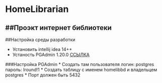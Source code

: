# HomeLibrarian
##Проэкт интернет библиотеки
-----------------------------------
##Настройка среды разработки 
* Установить intellij idea 14++
* Устаность PGAdmin 1.20.0 [ССЫЛКА](http://www.pgadmin.org/)</br>

###Настройка PGAdmin 
    * Создать там пользователя логин: postgres пароль: Iround!1 
    * Создать таблицу с именем homelibbd и владельцем postgres
    * Порт должен быть 5432
